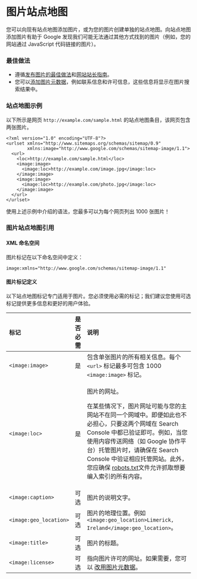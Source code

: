 # 图片站点地图

您可以向现有站点地图添加图片，或为您的图片创建单独的站点地图。向站点地图添加图片有助于 Google 发现我们可能无法通过其他方式找到的图片（例如，您的网站通过 JavaScript 代码链接的图片）。

### 最佳做法

* 遵循[发布图片的最佳做法](https://support.google.com/webmasters/answer/114016)和[网站站长指南](https://support.google.com/webmasters/answer/35769)。
* 您可以[添加图片元数据](https://support.google.com/webmasters/answer/9150868)，例如联系信息和许可信息，这些信息将显示在图片搜索结果中。

### 站点地图示例

以下所示是网页 `http://example.com/sample.html` 的站点地图条目，该网页包含两张图片。

```text
<?xml version="1.0" encoding="UTF-8"?>
<urlset xmlns="http://www.sitemaps.org/schemas/sitemap/0.9"
        xmlns:image="http://www.google.com/schemas/sitemap-image/1.1">
  <url>
    <loc>http://example.com/sample.html</loc>
    <image:image>
      <image:loc>http://example.com/image.jpg</image:loc>
    </image:image>
    <image:image>
      <image:loc>http://example.com/photo.jpg</image:loc>
    </image:image>
  </url> 
</urlset> 
```

使用上述示例中介绍的语法，您最多可以为每个网页列出 1000 张图片！

### 图片站点地图引用

#### XML 命名空间

图片标记在以下命名空间中定义：

```text
image:xmlns="http://www.google.com/schemas/sitemap-image/1.1"
```

#### 图片标记定义

以下站点地图标记专门适用于图片。您必须使用必需的标记；我们建议您使用可选标记提供更多信息和更好的用户体验。

<table>
  <thead>
    <tr>
      <th style="text-align:left">&#x6807;&#x8BB0;</th>
      <th style="text-align:left">&#x662F;&#x5426;&#x5FC5;&#x9700;</th>
      <th style="text-align:left">&#x8BF4;&#x660E;</th>
    </tr>
  </thead>
  <tbody>
    <tr>
      <td style="text-align:left"><code>&lt;image:image&gt;</code>
      </td>
      <td style="text-align:left">&#x662F;</td>
      <td style="text-align:left">&#x5305;&#x542B;&#x5355;&#x5F20;&#x56FE;&#x7247;&#x7684;&#x6240;&#x6709;&#x76F8;&#x5173;&#x4FE1;&#x606F;&#x3002;&#x6BCF;&#x4E2A; <code>&lt;url&gt;</code> &#x6807;&#x8BB0;&#x6700;&#x591A;&#x53EF;&#x5305;&#x542B;
        1000 <code>&lt;image:image&gt;</code> &#x6807;&#x8BB0;&#x3002;</td>
    </tr>
    <tr>
      <td style="text-align:left"><code>&lt;image:loc&gt;</code>
      </td>
      <td style="text-align:left">&#x662F;</td>
      <td style="text-align:left">
        <p>&#x56FE;&#x7247;&#x7684;&#x7F51;&#x5740;&#x3002;</p>
        <p>&#x5728;&#x67D0;&#x4E9B;&#x60C5;&#x51B5;&#x4E0B;&#xFF0C;&#x56FE;&#x7247;&#x7F51;&#x5740;&#x53EF;&#x80FD;&#x4E0E;&#x60A8;&#x7684;&#x4E3B;&#x7F51;&#x7AD9;&#x4E0D;&#x5728;&#x540C;&#x4E00;&#x4E2A;&#x7F51;&#x57DF;&#x4E2D;&#x3002;&#x5373;&#x4FBF;&#x5982;&#x6B64;&#x4E5F;&#x4E0D;&#x5FC5;&#x62C5;&#x5FC3;&#xFF0C;&#x53EA;&#x8981;&#x8FD9;&#x4E24;&#x4E2A;&#x7F51;&#x57DF;&#x5728;
          Search Console &#x4E2D;&#x90FD;&#x5DF2;&#x9A8C;&#x8BC1;&#x5373;&#x53EF;&#x3002;&#x4F8B;&#x5982;&#xFF0C;&#x5F53;&#x60A8;&#x4F7F;&#x7528;&#x5185;&#x5BB9;&#x4F20;&#x9001;&#x7F51;&#x7EDC;&#xFF08;&#x5982;
          Google &#x534F;&#x4F5C;&#x5E73;&#x53F0;&#xFF09;&#x6258;&#x7BA1;&#x56FE;&#x7247;&#x65F6;&#xFF0C;&#x8BF7;&#x786E;&#x4FDD;&#x5728;
          Search Console &#x4E2D;&#x9A8C;&#x8BC1;&#x76F8;&#x5E94;&#x6258;&#x7BA1;&#x7F51;&#x7AD9;&#x3002;&#x6B64;&#x5916;&#xFF0C;&#x60A8;&#x5E94;&#x786E;&#x4FDD;
          <a
          href="https://support.google.com/webmasters/answer/75712">robots.txt</a>&#x6587;&#x4EF6;&#x5141;&#x8BB8;&#x6293;&#x53D6;&#x60F3;&#x8981;&#x7F16;&#x5165;&#x7D22;&#x5F15;&#x7684;&#x6240;&#x6709;&#x5185;&#x5BB9;&#x3002;</p>
      </td>
    </tr>
    <tr>
      <td style="text-align:left"><code>&lt;image:caption&gt;</code>
      </td>
      <td style="text-align:left">&#x53EF;&#x9009;</td>
      <td style="text-align:left">&#x56FE;&#x7247;&#x7684;&#x8BF4;&#x660E;&#x6587;&#x5B57;&#x3002;</td>
    </tr>
    <tr>
      <td style="text-align:left"><code>&lt;image:geo_location&gt;</code>
      </td>
      <td style="text-align:left">&#x53EF;&#x9009;</td>
      <td style="text-align:left">&#x56FE;&#x7247;&#x7684;&#x5730;&#x7406;&#x4F4D;&#x7F6E;&#x3002;&#x4F8B;&#x5982; <code>&lt;image:geo_location&gt;Limerick, Ireland&lt;/image:geo_location&gt;</code>&#x3002;</td>
    </tr>
    <tr>
      <td style="text-align:left"><code>&lt;image:title&gt;</code>
      </td>
      <td style="text-align:left">&#x53EF;&#x9009;</td>
      <td style="text-align:left">&#x56FE;&#x7247;&#x7684;&#x6807;&#x9898;&#x3002;</td>
    </tr>
    <tr>
      <td style="text-align:left"><code>&lt;image:license&gt;</code>
      </td>
      <td style="text-align:left">&#x53EF;&#x9009;</td>
      <td style="text-align:left">&#x6307;&#x5411;&#x56FE;&#x7247;&#x8BB8;&#x53EF;&#x7684;&#x7F51;&#x5740;&#x3002;&#x5982;&#x679C;&#x9700;&#x8981;&#xFF0C;&#x60A8;&#x53EF;&#x4EE5;
        <a
        href="https://support.google.com/webmasters/answer/9150868">&#x6539;&#x7528;&#x56FE;&#x7247;&#x5143;&#x6570;&#x636E;</a>&#x3002;</td>
    </tr>
  </tbody>
</table>


